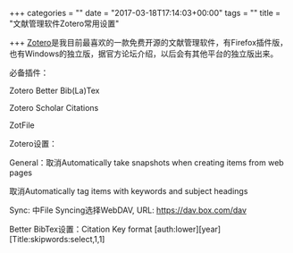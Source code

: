 +++
categories = ""
date = "2017-03-18T17:14:03+00:00"
tags = ""
title = "文献管理软件Zotero常用设置"

+++
[Zotero](https://www.zotero.org/)是我目前最喜欢的一款免费开源的文献管理软件，有Firefox插件版，也有Windows的独立版，据官方论坛介绍，以后会有其他平台的独立版出来。

必备插件：

Zotero Better Bib(La)Tex

Zotero Scholar Citations

ZotFile

Zotero设置：

General：取消Automatically take snapshots when creating items from web pages

取消Automatically tag items with keywords and subject headings

Sync: 中File Syncing选择WebDAV, URL: https://dav.box.com/dav

Better BibTex设置：Citation Key format [auth:lower][year][Title:skipwords:select,1,1]
